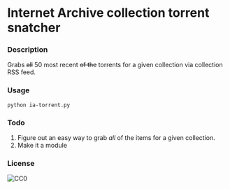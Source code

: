 # Internet Archive collection torrent snatcher

### Description

Grabs ~~all~~ 50 most recent ~~of the~~ torrents for a given collection via collection RSS feed.

### Usage

    python ia-torrent.py

### Todo

1. Figure out an easy way to grab *all* of the items for a given collection.
2. Make it a module

### License

![CC0](http://i.creativecommons.org/p/zero/1.0/88x31.png "CC0")
